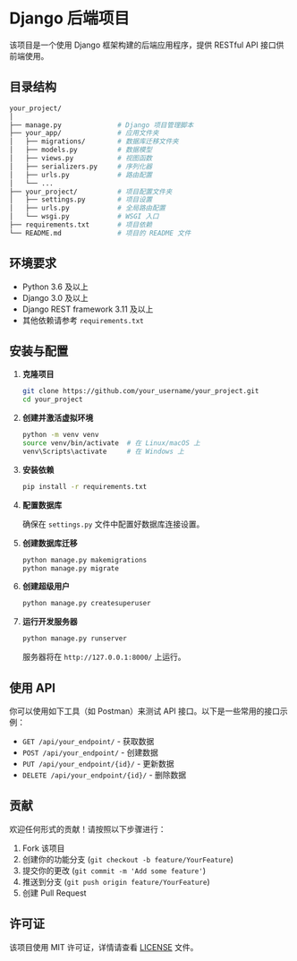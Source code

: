 # Django 后端项目

该项目是一个使用 Django 框架构建的后端应用程序，提供 RESTful API 接口供前端使用。

## 目录结构

```bash
your_project/
│
├── manage.py              # Django 项目管理脚本
├── your_app/              # 应用文件夹
│   ├── migrations/        # 数据库迁移文件夹
│   ├── models.py          # 数据模型
│   ├── views.py           # 视图函数
│   ├── serializers.py     # 序列化器
│   ├── urls.py            # 路由配置
│   └── ...
├── your_project/          # 项目配置文件夹
│   ├── settings.py        # 项目设置
│   ├── urls.py            # 全局路由配置
│   └── wsgi.py            # WSGI 入口
├── requirements.txt       # 项目依赖
└── README.md              # 项目的 README 文件
```

## 环境要求

- Python 3.6 及以上
- Django 3.0 及以上
- Django REST framework 3.11 及以上
- 其他依赖请参考 `requirements.txt`

## 安装与配置

1. **克隆项目**

   ```bash
   git clone https://github.com/your_username/your_project.git
   cd your_project
   ```

2. **创建并激活虚拟环境**

   ```bash
   python -m venv venv
   source venv/bin/activate  # 在 Linux/macOS 上
   venv\Scripts\activate     # 在 Windows 上
   ```

3. **安装依赖**

   ```bash
   pip install -r requirements.txt
   ```

4. **配置数据库**

   确保在 `settings.py` 文件中配置好数据库连接设置。

5. **创建数据库迁移**

   ```bash
   python manage.py makemigrations
   python manage.py migrate
   ```

6. **创建超级用户**

   ```bash
   python manage.py createsuperuser
   ```

7. **运行开发服务器**

   ```bash
   python manage.py runserver
   ```

   服务器将在 `http://127.0.0.1:8000/` 上运行。

## 使用 API

你可以使用如下工具（如 Postman）来测试 API 接口。以下是一些常用的接口示例：

- `GET /api/your_endpoint/` - 获取数据
- `POST /api/your_endpoint/` - 创建数据
- `PUT /api/your_endpoint/{id}/` - 更新数据
- `DELETE /api/your_endpoint/{id}/` - 删除数据

## 贡献

欢迎任何形式的贡献！请按照以下步骤进行：

1. Fork 该项目
2. 创建你的功能分支 (`git checkout -b feature/YourFeature`)
3. 提交你的更改 (`git commit -m 'Add some feature'`)
4. 推送到分支 (`git push origin feature/YourFeature`)
5. 创建 Pull Request

## 许可证

该项目使用 MIT 许可证，详情请查看 [LICENSE](LICENSE) 文件。

```

```
